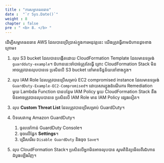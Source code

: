 ```yaml
---
title : "ការសម្អាតធនធាន"
date :  "`r Sys.Date()`" 
weight : 8
chapter : false
pre : " <b> 8. </b> "
---
```


ដើម្បីសម្អាតធនធាន AWS ដែលបានប្រើប្រាស់ក្នុងការអនុវត្តនេះ យើងត្រូវធ្វើតាមជំហានដូចខាងក្រោម៖

1. លុប S3 bucket ដែលបានបង្កើតដោយ CloudFormation Template ដែលមានទម្រង់ `guardduty-example`។ ជំហាននេះចាំបាច់ត្រូវតែធ្វើ ព្រោះ CloudFormation Stack មិនអាចត្រូវបានលុបបានទេ ប្រសិនបើ S3 bucket នៅមានទិន្នន័យនៅខាងក្នុង។

2. លុប IAM Role ដែលត្រូវបានប្រើសម្រាប់ EC2 compromised instance ដែលមានទម្រង់ `GuardDuty-Example-EC2-Compromised`។ ដោយសារក្នុងដំណើរការ Remediation មួយ Lambda Function បានបន្ថែម IAM Policy មួយ CloudFormation Stack នឹងមិនអាចត្រូវបានលុបបានទេ ប្រសិនបើ IAM Role មាន IAM Policy ផ្សេងទៀត។

3. លុប **Custom Threat List** ដែលត្រូវបានប្រើសម្រាប់ GuardDuty។

4. បិទសេវាកម្ម Amazon GuardDuty។
   1. ចូលទៅកាន់ GuardDuty Console។
   2. ចុចលើផ្នែក **Settings**។
   3. ជ្រើសរើស `Disable GuardDuty` និងចុច `Save`។

5. លុប CloudFormation Stack។ ប្រសិនបើអ្នកមិនអាចលុបបាន សូមពិនិត្យមើលពីរជំហានដំបូងឡើងវិញ។